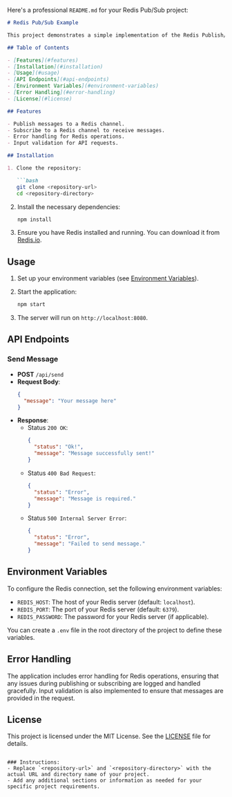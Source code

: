 Here's a professional `README.md` for your Redis Pub/Sub project:

```markdown
# Redis Pub/Sub Example

This project demonstrates a simple implementation of the Redis Publish/Subscribe (Pub/Sub) pattern using Node.js and the `ioredis` library. It includes a basic Express server that can send and receive messages through Redis channels.

## Table of Contents

- [Features](#features)
- [Installation](#installation)
- [Usage](#usage)
- [API Endpoints](#api-endpoints)
- [Environment Variables](#environment-variables)
- [Error Handling](#error-handling)
- [License](#license)

## Features

- Publish messages to a Redis channel.
- Subscribe to a Redis channel to receive messages.
- Error handling for Redis operations.
- Input validation for API requests.

## Installation

1. Clone the repository:

   ```bash
   git clone <repository-url>
   cd <repository-directory>
   ```

2. Install the necessary dependencies:

   ```bash
   npm install
   ```

3. Ensure you have Redis installed and running. You can download it from [Redis.io](https://redis.io/download).

## Usage

1. Set up your environment variables (see [Environment Variables](#environment-variables)).
2. Start the application:

   ```bash
   npm start
   ```

3. The server will run on `http://localhost:8080`.

## API Endpoints

### Send Message

- **POST** `/api/send`
- **Request Body**: 
  ```json
  {
    "message": "Your message here"
  }
  ```
- **Response**:
  - Status `200 OK`: 
    ```json
    {
      "status": "Ok!",
      "message": "Message successfully sent!"
    }
    ```
  - Status `400 Bad Request`:
    ```json
    {
      "status": "Error",
      "message": "Message is required."
    }
    ```
  - Status `500 Internal Server Error`:
    ```json
    {
      "status": "Error",
      "message": "Failed to send message."
    }
    ```

## Environment Variables

To configure the Redis connection, set the following environment variables:

- `REDIS_HOST`: The host of your Redis server (default: `localhost`).
- `REDIS_PORT`: The port of your Redis server (default: `6379`).
- `REDIS_PASSWORD`: The password for your Redis server (if applicable).

You can create a `.env` file in the root directory of the project to define these variables.

## Error Handling

The application includes error handling for Redis operations, ensuring that any issues during publishing or subscribing are logged and handled gracefully. Input validation is also implemented to ensure that messages are provided in the request.

## License

This project is licensed under the MIT License. See the [LICENSE](LICENSE) file for details.
```

### Instructions:
- Replace `<repository-url>` and `<repository-directory>` with the actual URL and directory name of your project.
- Add any additional sections or information as needed for your specific project requirements.